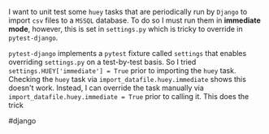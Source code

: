 
I want to unit test some `huey` tasks that are periodically run by `Django` to import `csv` files to a `MSSQL` database.  To do so I must run them in **immediate mode**, however, this is set in `settings.py` which is tricky to override in `pytest-django`.  

`pytest-django` implements a `pytest` fixture called `settings` that enables overriding `settings.py` on a test-by-test basis.  So I tried `settings.HUEY['immediate'] = True` prior to importing the `huey` task.  Checking the `huey` task via `import_datafile.huey.immediate` shows this doesn't work.  Instead, I can override the task manually via `import_datafile.huey.immediate = True` prior to calling it.  This does the trick

#django